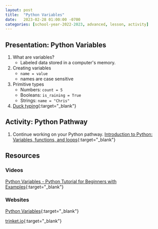 ```yaml
---
layout: post
title:  "Python Variables"
date:   2023-02-28 01:00:00 -0700
categories: [school-year-2022-2023, advanced, lesson, activity]
---
```


## Presentation: Python Variables

1. What are variables?
    * Labeled data stored in a computer's memory.
2. Creating variables
    * `name = value`
    * names are case sensitive
3. Primitive types
    * Numbers: `count = 5`
    * Booleans: `is_raining = True`
    * Strings: `name = "Chris"`
4. [Duck typing](https://en.wikipedia.org/wiki/Duck_typing){:target="_blank"}

## Activity: Python Pathway

1. Continue working on your Python pathway.
    [Introduction to Python: Variables, functions, and loops](https://projects.raspberrypi.org/en/pathways/python-intro){:target="_blank"}

## Resources

### Videos

[Python Variables - Python Tutorial for Beginners with Examples](https://www.youtube.com/watch?v=cQT33yu9pY8){:target="_blank"}

### Websites

[Python Variables](https://www.w3schools.com/python/python_variables.asp){:target="_blank"}

[trinket.io](https://trinket.io/){:target="_blank"}
